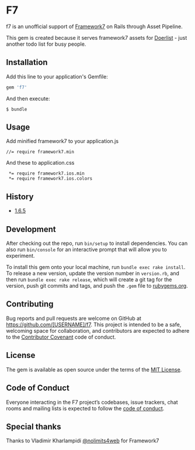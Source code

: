 # F7

f7 is an unofficial support of [Framework7](http://framework7.io) on Rails through Asset Pipeline. 

This gem is created because it serves framework7 assets for [Doerlist](http://doerlist.com) - just another todo list for busy people. 

## Installation

Add this line to your application's Gemfile:

```ruby
gem 'f7'
```

And then execute:

    $ bundle

## Usage 

Add minified framework7 to your application.js 

```
//= require framework7.min
```

And these to application.css

```
 *= require framework7.ios.min
 *= require framework7.ios.colors
```

## History

- [1.6.5](https://github.com/nolimits4web/Framework7/tree/v1.6.5)

## Development

After checking out the repo, run `bin/setup` to install dependencies. You can also run `bin/console` for an interactive prompt that will allow you to experiment.

To install this gem onto your local machine, run `bundle exec rake install`. To release a new version, update the version number in `version.rb`, and then run `bundle exec rake release`, which will create a git tag for the version, push git commits and tags, and push the `.gem` file to [rubygems.org](https://rubygems.org).

## Contributing

Bug reports and pull requests are welcome on GitHub at https://github.com/[USERNAME]/f7. This project is intended to be a safe, welcoming space for collaboration, and contributors are expected to adhere to the [Contributor Covenant](http://contributor-covenant.org) code of conduct.

## License

The gem is available as open source under the terms of the [MIT License](http://opensource.org/licenses/MIT).

## Code of Conduct

Everyone interacting in the F7 project’s codebases, issue trackers, chat rooms and mailing lists is expected to follow the [code of conduct](https://github.com/[USERNAME]/f7/blob/master/CODE_OF_CONDUCT.md).


## Special thanks

Thanks to Vladimir Kharlampidi [@nolimits4web](https://github.com/nolimits4web) for Framework7
